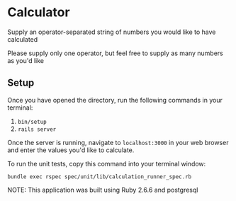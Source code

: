 # Calculator

Supply an operator-separated string of numbers you would like to have calculated

Please supply only one operator, but feel free to supply as many numbers as you'd like

## Setup

Once you have opened the directory, run the following commands in your terminal:

1.  `bin/setup`
2.  `rails server`

Once the server is running, navigate to `localhost:3000` in your web browser and enter the values you'd like to calculate.

To run the unit tests, copy this command into your terminal window:

`bundle exec rspec spec/unit/lib/calculation_runner_spec.rb`

NOTE: This application was built using Ruby 2.6.6 and postgresql
